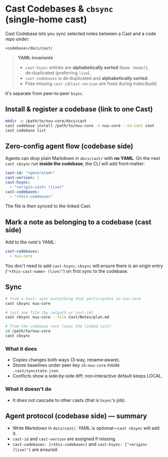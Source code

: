 # Cast Codebases & `cbsync` (single‑home cast)

Cast Codebase lets you sync selected notes between a Cast and a code repo under:

```
<codebase>/docs/cast/
```

> **YAML invariants**
>
> - `cast-hsync` entries are **alphabetically sorted** (`Name (mode)`), de‑duplicated (preferring `live`).
> - `cast-codebases` is de‑duplicated and **alphabetically sorted**.
> - Files missing `cast-id`/`cast-version` are fixed during index/build.

It's separate from peer‑to‑peer `hsync`.

## Install & register a codebase (link to one Cast)

```bash
mkdir -p /path/to/nuu-core/docs/cast
cast codebase install /path/to/nuu-core -n nuu-core --to-cast cast
cast codebase list
```

## Zero‑config agent flow (codebase side)

Agents can drop plain Markdown in `docs/cast/` with **no YAML**. On the next
`cast cbsync` run **inside the codebase**, the CLI will add front‑matter:

```yaml
cast-id: "<generated>"
cast-version: 1
cast-hsync:
  - "<origin-cast> (live)"
cast-codebases:
  - "<this-codebase>"
```

The file is then synced to the linked Cast.

## Mark a note as belonging to a codebase (cast side)

Add to the note's YAML:

```yaml
cast-codebases:
  - nuu-core
```

You don't need to add `cast-hsync`; `cbsync` will ensure there is an origin entry
(`"<this-cast-name> (live)"`) on first sync to the codebase.

## Sync

```bash
# from a Cast: sync everything that participates in nuu-core
cast cbsync nuu-core

# just one file (by relpath or cast-id)
cast cbsync nuu-core --file Cast/Notes/plan.md

# from the codebase root (uses the linked cast)
cd /path/to/nuu-core
cast cbsync
```

### What it does

- Copies changes both ways (3‑way, rename‑aware).
- Stores baselines under peer key `cb:nuu-core` inside `.cast/syncstate.json`.
- Conflicts show a side‑by‑side diff; non‑interactive default keeps LOCAL.

### What it doesn't do

- It does not cascade to other casts (that is `hsync`'s job).

## Agent protocol (codebase side) — summary

- Write Markdown in `docs/cast/`. YAML is optional—`cast cbsync` will add it.
- `cast-id` and `cast-version` are assigned if missing.
- `cast-codebases: [<this-codebase>]` and `cast-hsync: ["<origin> (live)"]` are ensured.